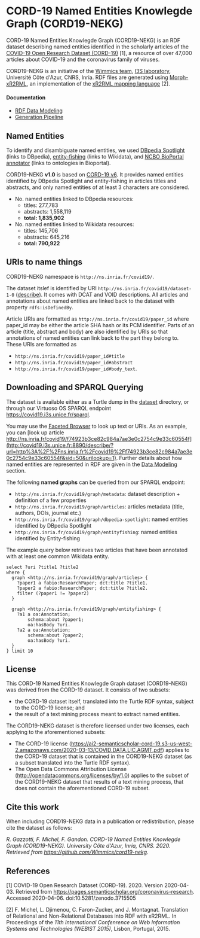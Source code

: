 # CORD-19 Named Entities Knowlegde Graph (CORD19-NEKG)

CORD-19 Named Entities Knowlegde Graph (CORD19-NEKG) is an RDF dataset describing named entities identified in the scholarly articles of the [COVID-19 Open Research Dataset (CORD-19)](https://pages.semanticscholar.org/coronavirus-research) [1], a resource of over 47,000 articles about COVID-19 and the coronavirus family of viruses.

CORD19-NEKG is an initiative of the [Wimmics team](https://team.inria.fr/wimmics/), [I3S laboratory](http://www.i3s.unice.fr/), Université Côte d'Azur, CNRS, Inria.
RDF files are generated using [Morph-xR2RML](https://github.com/frmichel/morph-xr2rml/), an implementation of the [xR2RML mapping language](http://i3s.unice.fr/~fmichel/xr2rml_specification.html) [2].


#### Documentation

- [RDF Data Modeling](doc/01-data-modeling.md)
- [Generation Pipeline](doc/02-generation-pipeline.md)


## Named Entities

To identify and disambiguate named entities, we used [DBpedia Spotlight](https://www.dbpedia-spotlight.org/) (links to DBpedia), [entity-fishing](https://github.com/kermitt2/entity-fishing) (links to Wikidata), and [NCBO BioPortal annotator](http://bioportal.bioontology.org/annotatorplus) (links to ontologies in Bioportal).

CORD19-NEKG **v1.0** is based on [CORD-19 v6](https://www.kaggle.com/dataset/08dd9ead3afd4f61ef246bfd6aee098765a19d9f6dbf514f0142965748be859b/version/6). It provides named entities identified by DBpedia Spotlight and entity-fishing in articles titles and abstracts, and only named entities of at least 3 characters are considered.
- No. named entities linked to DBpedia resources: 
    - titles: 277,783
    - abstracts: 1,558,119
    - **total: 1,835,902**
- No. named entities linked to Wikidata resources: 
    - titles: 145,706
    - abstracts: 645,216
    - **total: 790,922**


## URIs to name things

CORD19-NEKG namespace is `http://ns.inria.fr/covid19/`.

The dataset itslef is identified by URI `http://ns.inria.fr/covid19/dataset-1-0` ([describe](http://covid19.i3s.unice.fr:8890/describe/?url=http%3A%2F%2Fns.inria.fr%2Fcovid19%2Fdataset-1-0)). It comes with DCAT and VOID descriptions.
All articles and annotations about named entities are linked back to the dataset with property `rdfs:isDefinedBy`.

Article URIs are formatted as `http://ns.inria.fr/covid19/paper_id` where paper_id may be either the article SHA hash or its PCM identifier.
Parts of an article (title, abstract and body) are also identified by URIs so that annotations of named entities can link back to the part they belong to. These URIs are formatted as 
- `http://ns.inria.fr/covid19/paper_id#title`
- `http://ns.inria.fr/covid19/paper_id#abstract`
- `http://ns.inria.fr/covid19/paper_id#body_text`.


## Downloading and SPARQL Querying

The dataset is available either as a Turtle dump in the [dataset](/dataset) directory, or through our Virtuoso OS SPARQL endpoint https://covid19.i3s.unice.fr/sparql.

You may use the [Faceted Browser](http://covid19.i3s.unice.fr:8890/fct/) to look up text or URIs.
As an example, you can [look up article http://ns.inria.fr/covid19/f74923b3ce82c984a7ae3e0c2754c9e33c60554f](http://covid19.i3s.unice.fr:8890/describe/?url=http%3A%2F%2Fns.inria.fr%2Fcovid19%2Ff74923b3ce82c984a7ae3e0c2754c9e33c60554f&sid=50&urilookup=1).
Further details about how named entities are represented in RDF are given in the [Data Modeling](doc/01-data-modeling.md) section.

The following **named graphs** can be queried from our SPARQL endpoint:
- `http://ns.inria.fr/covid19/graph/metadata`: dataset description + definition of a few properties
- `http://ns.inria.fr/covid19/graph/articles`: articles metadata (title, authors, DOIs, journal etc.)
- `http://ns.inria.fr/covid19/graph/dbpedia-spotlight`: named entities identified by DBpedia Spotlight
- `http://ns.inria.fr/covid19/graph/entityfishing`: named entities identified by Entity-fishing

The example query below retrieves two articles that have been annotated with at least one common Wikidata entity.
```sparql
select ?uri ?title1 ?title2
where {
  graph <http://ns.inria.fr/covid19/graph/articles> {
    ?paper1 a fabio:ResearchPaper; dct:title ?title1.
    ?paper2 a fabio:ResearchPaper; dct:title ?title2.
    filter (?paper1 != ?paper2)
  }
  
  graph <http://ns.inria.fr/covid19/graph/entityfishing> {
    ?a1 a oa:Annotation;
        schema:about ?paper1;
        oa:hasBody ?uri.
    ?a2 a oa:Annotation;
        schema:about ?paper2;
        oa:hasBody ?uri.
  }
} limit 10
```


## License

This CORD-19 Named Entities Knowlegde Graph dataset (CORD19-NEKG) was derived from the CORD-19 dataset.
It consists of two subsets:
- the CORD-19 dataset itself, translated into the Turtle RDF syntax, subject to the CORD-19 license; and
- the result of a text mining process meant to extract named entities.

The CORD19-NEKG dataset is therefore licensed under two licenses, each applying to the aforementioned subsets:
- The CORD-19 license (https://ai2-semanticscholar-cord-19.s3-us-west-2.amazonaws.com/2020-03-13/COVID.DATA.LIC.AGMT.pdf) applies to the CORD-19 dataset that is contained in the CORD19-NEKG dataset (as a subset translated into the Turtle RDF syntax).   
- The Open Data Commons Attribution License (http://opendatacommons.org/licenses/by/1.0) applies to the subset of the CORD19-NEKG dataset that results of a text mining process, that does not contain the aforementioned CORD-19 subset.


## Cite this work

When including CORD19-NEKG data in a publication or redistribution, please cite the dataset as follows:

*R. Gazzotti, F. Michel, F. Gandon. CORD-19 Named Entities Knowlegde Graph (CORD19-NEKG). University Côte d'Azur, Inria, CNRS. 2020. Retrieved from https://github.com/Wimmics/cord19-nekg.*


## References

[1] COVID-19 Open Research Dataset (CORD-19). 2020. Version 2020-04-03. Retrieved from https://pages.semanticscholar.org/coronavirus-research. Accessed 2020-04-06. doi:10.5281/zenodo.3715505

[2] F. Michel, L. Djimenou, C. Faron-Zucker, and J. Montagnat. Translation of Relational and Non-Relational Databases into RDF with xR2RML. In Proceedings of the *11th International Confenrence on Web Information Systems and Technologies (WEBIST 2015)*, Lisbon, Portugal, 2015.
